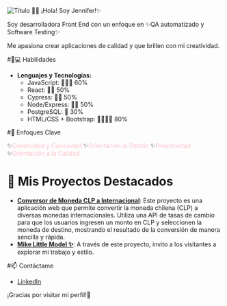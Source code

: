 ![Título](https://images-wixmp-ed30a86b8c4ca887773594c2.wixmp.com/f/fcf4b0d0-a403-4dda-aec1-6a1712fe694b/db06fiv-154f3135-cb23-4f6c-a083-93e3865c7c78.gif?token=eyJ0eXAiOiJKV1QiLCJhbGciOiJIUzI1NiJ9.eyJzdWIiOiJ1cm46YXBwOjdlMGQxODg5ODIyNjQzNzNhNWYwZDQxNWVhMGQyNmUwIiwiaXNzIjoidXJuOmFwcDo3ZTBkMTg4OTgyMjY0MzczYTVmMGQ0MTVlYTBkMjZlMCIsIm9iaiI6W1t7InBhdGgiOiJcL2ZcL2ZjZjRiMGQwLWE0MDMtNGRkYS1hZWMxLTZhMTcxMmZlNjk0YlwvZGIwNmZpdi0xNTRmMzEzNS1jYjIzLTRmNmMtYTA4My05M2UzODY1YzdjNzguZ2lmIn1dXSwiYXVkIjpbInVybjpzZXJ2aWNlOmZpbGUuZG93bmxvYWQiXX0.Kvqty51Ojdx6otpNl7q71eU0p9QKlGbgkyKHkHvQj34)
👩‍💻 ¡Hola! Soy Jennifer!✨ 

Soy desarrolladora Front End con un enfoque en ✨QA automatizado y Software Testing✨

Me apasiona crear aplicaciones de calidad y que brillen con mi creatividad.


#💖💻 Habilidades

- **Lenguajes y Tecnologías:**
  - JavaScript: 🌸🌸🌸 60%
  - React: 🌸🌸 50%
  - Cypress: 🌸🌸 50%
  - Node/Express: 🌸🌸 50%
  - PostgreSQL: 🌸 30%
  - HTML/CSS + Bootstrap: 🌸🌸🌸🌸 80%


#🌟 Enfoques Clave

✨<span style="color:pink;">Creatividad y Curiosidad</span>
✨<span style="color:pink;">Orientación al Detalle</span> 
✨<span style="color:pink;">Proactividad</span>
✨<span style="color:pink;">Orientación a la Calidad</span>


# 🌈 Mis Proyectos Destacados

- **[Conversor de Moneda CLP a Internacional](https://catherinne16.github.io/APIJS/)**: Este proyecto es una aplicación web que permite convertir la moneda chilena (CLP) a diversas monedas internacionales. Utiliza una API de tasas de cambio para que los usuarios ingresen un monto en CLP y seleccionen la moneda de destino, mostrando el resultado de la conversión de manera sencilla y rápida.
- **[Mike Little Model ✨️](https://catherinne16.github.io/GalleryMike/)**: A través de este proyecto, invito a los visitantes a explorar mi trabajo y estilo.

  
#📫 Contáctame
- [LinkedIn](https://www.linkedin.com/in/jennifer-k-diaz/)

¡Gracias por visitar mi perfil!🌸
